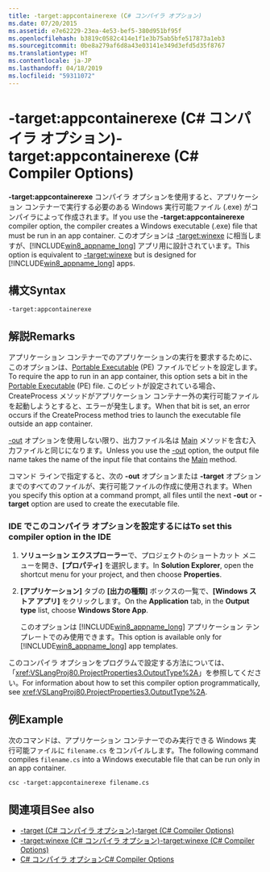 ```yaml
---
title: -target:appcontainerexe (C# コンパイラ オプション)
ms.date: 07/20/2015
ms.assetid: e7e62229-23ea-4e53-bef5-380d951bf95f
ms.openlocfilehash: b3819c0582c414e1f1e3b75ab5bfe517873a1eb3
ms.sourcegitcommit: 0be8a279af6d8a43e03141e349d3efd5d35f8767
ms.translationtype: HT
ms.contentlocale: ja-JP
ms.lasthandoff: 04/18/2019
ms.locfileid: "59311072"
---
```

# <a name="-targetappcontainerexe-c-compiler-options"></a><span data-ttu-id="0d7c3-102">-target:appcontainerexe (C# コンパイラ オプション)</span><span class="sxs-lookup"><span data-stu-id="0d7c3-102">-target:appcontainerexe (C# Compiler Options)</span></span>
<span data-ttu-id="0d7c3-103">**-target:appcontainerexe** コンパイラ オプションを使用すると、アプリケーション コンテナーで実行する必要のある Windows 実行可能ファイル (.exe) がコンパイラによって作成されます。</span><span class="sxs-lookup"><span data-stu-id="0d7c3-103">If you use the **-target:appcontainerexe** compiler option, the compiler creates a Windows executable (.exe) file that must be run in an app container.</span></span> <span data-ttu-id="0d7c3-104">このオプションは [-target:winexe](../../../csharp/language-reference/compiler-options/target-winexe-compiler-option.md) に相当しますが、[!INCLUDE[win8_appname_long](~/includes/win8-appname-long-md.md)] アプリ用に設計されています。</span><span class="sxs-lookup"><span data-stu-id="0d7c3-104">This option is equivalent to [-target:winexe](../../../csharp/language-reference/compiler-options/target-winexe-compiler-option.md) but is designed for [!INCLUDE[win8_appname_long](~/includes/win8-appname-long-md.md)] apps.</span></span>  
  
## <a name="syntax"></a><span data-ttu-id="0d7c3-105">構文</span><span class="sxs-lookup"><span data-stu-id="0d7c3-105">Syntax</span></span>  
  
```console  
-target:appcontainerexe  
```  
  
## <a name="remarks"></a><span data-ttu-id="0d7c3-106">解説</span><span class="sxs-lookup"><span data-stu-id="0d7c3-106">Remarks</span></span>  
 <span data-ttu-id="0d7c3-107">アプリケーション コンテナーでのアプリケーションの実行を要求するために、このオプションは、[Portable Executable](/windows/desktop/Debug/pe-format) (PE) ファイルでビットを設定します。</span><span class="sxs-lookup"><span data-stu-id="0d7c3-107">To require the app to run in an app container, this option sets a bit in the [Portable Executable](/windows/desktop/Debug/pe-format) (PE) file.</span></span> <span data-ttu-id="0d7c3-108">このビットが設定されている場合、CreateProcess メソッドがアプリケーション コンテナー外の実行可能ファイルを起動しようとすると、エラーが発生します。</span><span class="sxs-lookup"><span data-stu-id="0d7c3-108">When that bit is set, an error occurs if the CreateProcess method tries to launch the executable file outside an app container.</span></span>  
  
 <span data-ttu-id="0d7c3-109">[-out](../../../csharp/language-reference/compiler-options/out-compiler-option.md) オプションを使用しない限り、出力ファイル名は [Main](../../../csharp/programming-guide/main-and-command-args/index.md) メソッドを含む入力ファイルと同じになります。</span><span class="sxs-lookup"><span data-stu-id="0d7c3-109">Unless you use the [-out](../../../csharp/language-reference/compiler-options/out-compiler-option.md) option, the output file name takes the name of the input file that contains the [Main](../../../csharp/programming-guide/main-and-command-args/index.md) method.</span></span>  
  
 <span data-ttu-id="0d7c3-110">コマンド ラインで指定すると、次の **-out** オプションまたは **-target** オプションまでのすべてのファイルが、実行可能ファイルの作成に使用されます。</span><span class="sxs-lookup"><span data-stu-id="0d7c3-110">When you specify this option at a command prompt, all files until the next **-out** or **-target** option are used to create the executable file.</span></span>  
  
### <a name="to-set-this-compiler-option-in-the-ide"></a><span data-ttu-id="0d7c3-111">IDE でこのコンパイラ オプションを設定するには</span><span class="sxs-lookup"><span data-stu-id="0d7c3-111">To set this compiler option in the IDE</span></span>  
  
1. <span data-ttu-id="0d7c3-112">**ソリューション エクスプローラー**で、プロジェクトのショートカット メニューを開き、**[プロパティ]** を選択します。</span><span class="sxs-lookup"><span data-stu-id="0d7c3-112">In **Solution Explorer**, open the shortcut menu for your project, and then choose **Properties**.</span></span>  
  
2. <span data-ttu-id="0d7c3-113">**[アプリケーション]** タブの **[出力の種類]** ボックスの一覧で、**[Windows ストア アプリ]** をクリックします。</span><span class="sxs-lookup"><span data-stu-id="0d7c3-113">On the **Application** tab, in the **Output type** list, choose **Windows Store App**.</span></span>  
  
     <span data-ttu-id="0d7c3-114">このオプションは [!INCLUDE[win8_appname_long](~/includes/win8-appname-long-md.md)] アプリケーション テンプレートでのみ使用できます。</span><span class="sxs-lookup"><span data-stu-id="0d7c3-114">This option is available only for [!INCLUDE[win8_appname_long](~/includes/win8-appname-long-md.md)] app templates.</span></span>  
  
 <span data-ttu-id="0d7c3-115">このコンパイラ オプションをプログラムで設定する方法については、「<xref:VSLangProj80.ProjectProperties3.OutputType%2A>」を参照してください。</span><span class="sxs-lookup"><span data-stu-id="0d7c3-115">For information about how to set this compiler option programmatically, see <xref:VSLangProj80.ProjectProperties3.OutputType%2A>.</span></span>  
  
## <a name="example"></a><span data-ttu-id="0d7c3-116">例</span><span class="sxs-lookup"><span data-stu-id="0d7c3-116">Example</span></span>  
 <span data-ttu-id="0d7c3-117">次のコマンドは、アプリケーション コンテナーでのみ実行できる Windows 実行可能ファイルに `filename.cs` をコンパイルします。</span><span class="sxs-lookup"><span data-stu-id="0d7c3-117">The following command compiles `filename.cs` into a Windows executable file that can be run only in an app container.</span></span>  
  
```console  
csc -target:appcontainerexe filename.cs  
```  
  
## <a name="see-also"></a><span data-ttu-id="0d7c3-118">関連項目</span><span class="sxs-lookup"><span data-stu-id="0d7c3-118">See also</span></span>

- [<span data-ttu-id="0d7c3-119">-target (C# コンパイラ オプション)</span><span class="sxs-lookup"><span data-stu-id="0d7c3-119">-target (C# Compiler Options)</span></span>](../../../csharp/language-reference/compiler-options/target-compiler-option.md)
- [<span data-ttu-id="0d7c3-120">-target:winexe (C# コンパイラ オプション)</span><span class="sxs-lookup"><span data-stu-id="0d7c3-120">-target:winexe (C# Compiler Options)</span></span>](../../../csharp/language-reference/compiler-options/target-winexe-compiler-option.md)
- [<span data-ttu-id="0d7c3-121">C# コンパイラ オプション</span><span class="sxs-lookup"><span data-stu-id="0d7c3-121">C# Compiler Options</span></span>](../../../csharp/language-reference/compiler-options/index.md)
